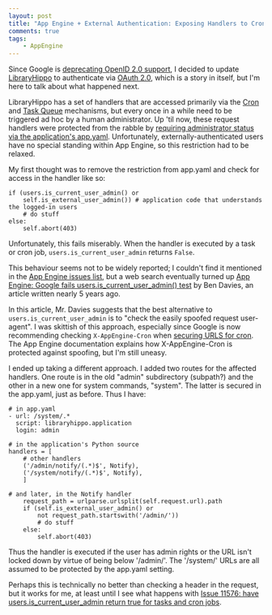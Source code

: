 ```yaml
---
layout: post
title: "App Engine + External Authentication: Exposing Handlers to Cron, Tasks, and Admins" 
comments: true
tags:
    - AppEngine
---
```


Since Google is [deprecating OpenID 2.0 support][deprecating], I
decided to update [LibraryHippo][libraryhippo] to authenticate via
[OAuth 2.0][oauth], which is a story in itself, but I'm here to talk
about what happened next.

LibraryHippo has a set of handlers that are accessed primarily via the
[Cron][cron] and [Task Queue][task] mechanisms, but every once in a
while need to be triggered ad hoc by a human administrator. Up 'til
now, these request handlers were protected from the rabble by
[requiring administrator status via the application's app.yaml][requireadmin]. Unfortunately,
externally-authenticated users have no special standing within App
Engine, so this restriction had to be relaxed.

My first thought was to remove the restriction from app.yaml and check
for access in the handler like so:

<pre><code class="python">if (users.is_current_user_admin() or
    self.is_external_user_admin()) # application code that understands the logged-in users
    # do stuff
else:
    self.abort(403)</code></pre>

Unfortunately, this fails miserably. When the handler is executed by a
task or cron job, `users.is_current_user_admin` returns `False`.

This behaviour seems not to be widely reported; I couldn't find it
mentioned in the [App Engine issues list][issues], but a web search
eventually turned up
[App Engine: Google fails users.is_current_user_admin() test][bendavies]
by Ben Davies, an article written nearly 5 years ago.

In this article, Mr. Davies suggests that the best alternative to
`users.is_current_user_admin` is to "check the easily spoofed request
user-agent". I was skittish of this approach, especially since Google
is now recommending checking `X-AppEngine-Cron` when
[securing URLS for cron][securingcron]. The App Engine documentation
explains how X-AppEngine-Cron is protected against spoofing, but I'm
still uneasy.

I ended up taking a different approach. I added two routes for the
affected handlers. One route is in the old "admin" subdirectory
(subpath?) and the other in a new one for system commands,
"system". The latter is secured in the app.yaml, just as before. Thus
I have:

<pre><code class="yaml"># in app.yaml
- url: /system/.*
  script: libraryhippo.application
  login: admin</code></pre>

<pre><code class="python"># in the application's Python source
handlers = [
    # other handlers
    ('/admin/notify/(.*)$', Notify),
    ('/system/notify/(.*)$', Notify),
    ]

# and later, in the Notify handler
    request_path = urlparse.urlsplit(self.request.url).path
    if (self.is_external_user_admin() or
        not request_path.startswith('/admin/'))
        # do stuff
    else:
        self.abort(403)</code></pre>

Thus the handler is executed if the user has admin rights or the URL
isn't locked down by virtue of being below '/admin/'. The '/system/'
URLs are all assumed to be protected by the app.yaml setting.

Perhaps this is technically no better than checking a header in the
request, but it works for me, at least until I see what happens with
[Issue 11576: have users.is_current_user_admin return true for tasks and cron jobs][issue11576].

[deprecating]: https://developers.google.com/accounts/docs/OpenID2
[libraryhippo]: /tags/#LibraryHippo-ref
[oauth]: http://oauth.net/
[cron]: https://cloud.google.com/appengine/docs/python/config/cron
[task]: https://cloud.google.com/appengine/docs/python/taskqueue/
[requireadmin]: https://cloud.google.com/appengine/docs/python/config/appconfig#Python_app_yaml_Requiring_login_or_administrator_status
[issues]: https://code.google.com/p/googleappengine/issues/list?can=1
[bendavies]: http://www.learningtechnicalstuff.com/2010/01/app-engine-google-fails.html
[securingcron]: https://cloud.google.com/appengine/docs/python/config/cron#Python_app_yaml_Securing_URLs_for_cron
[issue11576]: https://code.google.com/p/googleappengine/issues/detail?id=11576
